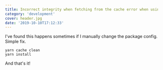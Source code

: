 ```yaml
---
title: Incorrect integrity when fetching from the cache error when using yarn
category: 'development'
cover: header.jpg
date: '2019-10-10T17:12:33'
---
```


I've found this happens sometimes if I manually change the package config. Simple fix.

```shell
yarn cache clean
yarn install
```

<!-- end excerpt -->

And that's it!
